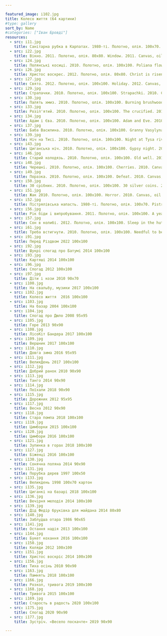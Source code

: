 ```yaml
---

featured_image: i102.jpg
title: Колесо життя (64 картини)
#type: gallery
sort_by: Name
#categories: ["Іван Бровді"]
resources:
  - src: i11.jpg
    title: Санітарна рубка в Карпатах. 1980-ті. Полотно, олія. 100х70. Sanitary felling in Carpathians. 1980s. Canvas, oil.
  - src: i22.jpg
    title: Вікно. 2011. Полотно, олія. 80x80. Window. 2011. Canvas, oil.
  - src: i24.jpg
    title: Полянські косиці. 2010. Полотно, олія. 100x100. Poliana flowers. 2010. Canvas, oil.
  - src: i26.jpg
    title: Христос воскрес. 2012. Полотно, олія. 80х80. Christ is risen. 2012. Canvas, oil.
  - src: i27.jpg
    title: Свято. 2012. Полотно, олія. 100х100. Holiday. 2012. Canvas, oil.
  - src: i29.jpg
    title: Страпачки. 2010. Полотно, олія. 100х100. Strapachki. 2010. Canvas, oil
  - src: i30.jpg
    title: Палять хмиз. 2010. Полотно, олія. 100х100. Burning brushwood. 2010. Canvas, oil.
  - src: i33.jpg
    title: Розiп'ятий. 2010. Полотно, олія. 100х100. The crucified. 2010. Canvas, oil.
  - src: i34.jpg
    title: Адам і Єва. 2010. Полотно, олія. 100х100. Adam and Eve. 2010. Canvas, oil.
  - src: i37.jpg
    title: Баба Василина. 2010. Полотно, олія. 100х100. Granny Vasylyna. 2010. Canvas, oil.
  - src: i39.jpg
    title: Ніч на Тисі. 2010. Полотно, олія. 100х100. Night at Tysa river. 2010. Canvas, oil.
  - src: i43.jpg
    title: Циганська ніч. 2010. Полотно, олія. 100х100. Gypsy night. 2010. Canvas, oil.
  - src: i46.jpg
    title: Старий колодязь. 2010. Полотно, олія. 100х100. Old well. 2010. Canvas, oil.
  - src: i48.jpg
    title: Черешнi. 2010. Полотно, олія. 100х100. Cherries. 2010. Canvas, oil.
  - src: i49.jpg
    title: Поразка. 2010. Полотно, олія. 100х100. Defeat. 2010. Canvas, oil.
  - src: i50.jpg
    title: 30 срібних. 2010. Полотно, олія. 100х100. 30 silver coins. 2010. Canvas, oil.
  - src: i51.jpg
    title: Жак 2010. Полотно, олія. 100х100. Horror. 2010. Canvas, oil.
  - src: i52.jpg
    title: Пістрялівська напасть. 1980-ті. Полотно, олія. 100х70. Pistrialovo disaster. 1980s. Canvas, oil.
  - src: i56.jpg
    title: Рiк бiди i випробування. 2011. Полотно, олія. 100x100. A year of misfortune and ordeal. 2011. Canvas, oil.
  - src: i57.jpg
    title: Сон в колибі. 2012. Полотно, олія. 100х100. Sleep in the hut. 2012. Canvas, oil.
  - src: i61.jpg
    title: Треба встигнути. 2010. Полотно, олія. 100х100. Needful to be in time. 2010. Canvas, oil.
  - src: i91.jpg
    title: Перед Різдвом 2022 100х100
  - src: i92.jpg
    title: Шукрі спогад про Батумі 2014 100х100
  - src: i93.jpg
    title: Картяші 2014 100х100
  - src: i96.jpg
    title: Спогад 2012 100х100
  - src: i97.jpg
    title: Діти і кози 2010 90х70
  - src: i100.jpg
    title: На свальбу, музики 2017 100х100
  - src: i102.jpg
    title: Колесо життя  2016 100х100
  - src: i103.jpg
    title: На базар 2004 100х100
  - src: i104.jpg
    title: Спогад про Дюло 2008 95х95
  - src: i105.jpg
    title: Горе 2013 90х90
  - src: i108.jpg
    title: ЛісоКіт Бандера 2017 100х100
  - src: i109.jpg
    title: Вершник 2017 100х100
  - src: i110.jpg
    title: Довга зима 2016 95х95
  - src: i111.jpg
    title: ВеликДень 2017 100х100
  - src: i112.jpg
    title: Добрий ранок 2010 90х90
  - src: i113.jpg
    title: Танго 2014 90х90
  - src: i114.jpg
    title: Поїхали 2018 90х90
  - src: i115.jpg
    title: Дорожник 2012 95х95
  - src: i117.jpg
    title: Весна 2012 90х90
  - src: i118.jpg
    title: Стара помпа 2018 100х100
  - src: i119.jpg
    title: Цимборки 2015 100х100
  - src: i120.jpg
    title: Цимбори 2016 100х100
  - src: i121.jpg
    title: Зупинка в горах 2018 100х100
  - src: i127.jpg
    title: Біженці 2016 100х100
  - src: i130.jpg
    title: Сонячна поляна 2014 90х90
  - src: i131.jpg
    title: Порубка дерев 1997 100х50
  - src: i133.jpg
    title: Великдень 1998 100х70 картон
  - src: i135.jpg
    title: Циганкі на базарі 2018 100х100
  - src: i136.jpg
    title: Вечірня мелодія 2014 100х100
  - src: i139.jpg
    title: Дід Федір бруківка для майдана 2014 80х80
  - src: i140.jpg
    title: Заблудша отара 1986 90х65
  - src: i141.jpg
    title: Остання надія 2013 100х100
  - src: i144.jpg
    title: Букет кохання 2016 100х100
  - src: i150.jpg
    title: Коляди 2012 100х100
  - src: i151.jpg
    title: Христос воскріс 2014 100х100
  - src: i156.jpg
    title: Тиха осінь 2010 90х90
  - src: i163.jpg
    title: Памнять 2018 100х100
  - src: i166.jpg
    title: Розкол, тривога 2019 100х100
  - src: i168.jpg
    title: Тривога 2015 100х100
  - src: i169.jpg
    title: Старость в радость 2020 100х100
  - src: i175.jpg
    title: Спогад 2020 90х90
  - src: i177.jpg
    title: Зустріч. «Весело поскачте» 2019 90х90

---
```

